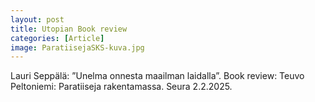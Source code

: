 ```yaml
---
layout: post
title: Utopian Book review
categories: [Article]
image: ParatiisejaSKS-kuva.jpg
---
```

Lauri Seppälä: ”Unelma onnesta maailman laidalla”. Book review: Teuvo Peltoniemi: Paratiiseja rakentamassa. Seura 2.2.2025.
